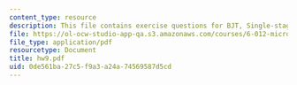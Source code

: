 ```yaml
---
content_type: resource
description: This file contains exercise questions for BJT, Single-stage amplifiers.
file: https://ol-ocw-studio-app-qa.s3.amazonaws.com/courses/6-012-microelectronic-devices-and-circuits-fall-2005/0de561ba27c5f9a3a24a74569587d5cd_hw9.pdf
file_type: application/pdf
resourcetype: Document
title: hw9.pdf
uid: 0de561ba-27c5-f9a3-a24a-74569587d5cd
---
```

